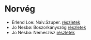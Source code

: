 # Norvég

- Erlend Loe: Naiv.Szuper. [részletek](_details/Erlend%20Loe.md#id_532)
- Jo Nesbø: Boszorkányszög [részletek](_details/Jo%20Nesb%C3%B8.md#id_412)
- Jo Nesbø: Nemeszisz [részletek](_details/Jo%20Nesb%C3%B8.md#id_410)